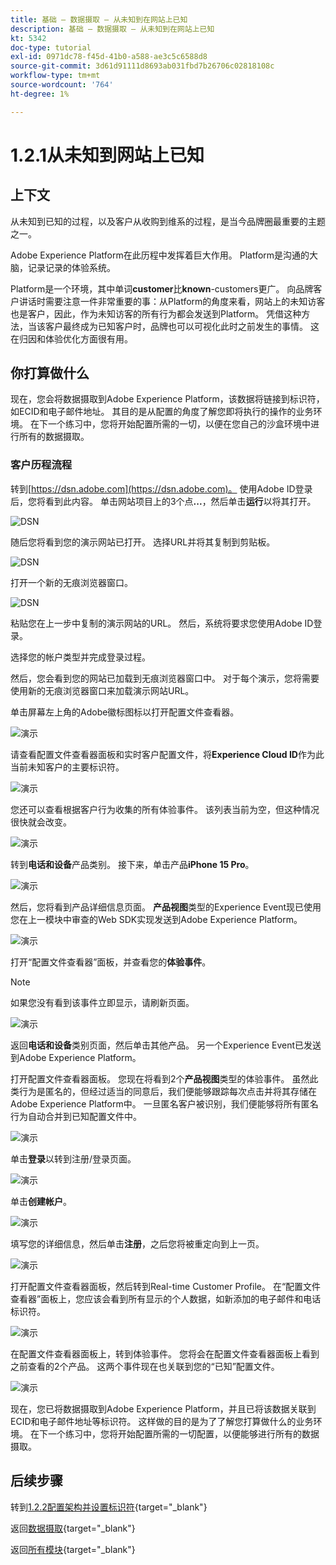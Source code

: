 ```yaml
---
title: 基础 — 数据摄取 — 从未知到在网站上已知
description: 基础 — 数据摄取 — 从未知到在网站上已知
kt: 5342
doc-type: tutorial
exl-id: 0971dc78-f45d-41b0-a588-ae3c5c6588d8
source-git-commit: 3d61d91111d8693ab031fbd7b26706c02818108c
workflow-type: tm+mt
source-wordcount: '764'
ht-degree: 1%

---
```


# 1.2.1从未知到网站上已知

## 上下文

从未知到已知的过程，以及客户从收购到维系的过程，是当今品牌圈最重要的主题之一。

Adobe Experience Platform在此历程中发挥着巨大作用。 Platform是沟通的大脑，记录记录的体验系统。

Platform是一个环境，其中单词&#x200B;**customer**&#x200B;比&#x200B;**known**-customers更广。 向品牌客户讲话时需要注意一件非常重要的事：从Platform的角度来看，网站上的未知访客也是客户，因此，作为未知访客的所有行为都会发送到Platform。 凭借这种方法，当该客户最终成为已知客户时，品牌也可以可视化此时之前发生的事情。 这在归因和体验优化方面很有用。

## 你打算做什么

现在，您会将数据摄取到Adobe Experience Platform，该数据将链接到标识符，如ECID和电子邮件地址。 其目的是从配置的角度了解您即将执行的操作的业务环境。 在下一个练习中，您将开始配置所需的一切，以便在您自己的沙盒环境中进行所有的数据摄取。

### 客户历程流程

转到[https://dsn.adobe.com](https://dsn.adobe.com)。 使用Adobe ID登录后，您将看到此内容。 单击网站项目上的3个点&#x200B;**...**，然后单击&#x200B;**运行**&#x200B;以将其打开。

![DSN](./../../datacollection/dc1.1/images/web8.png)

随后您将看到您的演示网站已打开。 选择URL并将其复制到剪贴板。

![DSN](./../../../getting-started/gettingstarted/images/web3.png)

打开一个新的无痕浏览器窗口。

![DSN](./../../../getting-started/gettingstarted/images/web4.png)

粘贴您在上一步中复制的演示网站的URL。 然后，系统将要求您使用Adobe ID登录。

选择您的帐户类型并完成登录过程。

然后，您会看到您的网站已加载到无痕浏览器窗口中。 对于每个演示，您将需要使用新的无痕浏览器窗口来加载演示网站URL。

单击屏幕左上角的Adobe徽标图标以打开配置文件查看器。

![演示](./images/pv1.png)

请查看配置文件查看器面板和实时客户配置文件，将&#x200B;**Experience Cloud ID**&#x200B;作为此当前未知客户的主要标识符。

![演示](./images/pv2.png)

您还可以查看根据客户行为收集的所有体验事件。 该列表当前为空，但这种情况很快就会改变。

![演示](./images/pv3.png)

转到&#x200B;**电话和设备**&#x200B;产品类别。 接下来，单击产品&#x200B;**iPhone 15 Pro**。

![演示](./images/pv4.png)

然后，您将看到产品详细信息页面。 **产品视图**&#x200B;类型的Experience Event现已使用您在上一模块中审查的Web SDK实现发送到Adobe Experience Platform。

![演示](./images/pv5.png)

打开“配置文件查看器”面板，并查看您的&#x200B;**体验事件**。

>[!NOTE]
>
>如果您没有看到该事件立即显示，请刷新页面。

![演示](./images/pv6.png)

返回&#x200B;**电话和设备**&#x200B;类别页面，然后单击其他产品。 另一个Experience Event已发送到Adobe Experience Platform。

打开配置文件查看器面板。 您现在将看到2个&#x200B;**产品视图**&#x200B;类型的体验事件。 虽然此类行为是匿名的，但经过适当的同意后，我们便能够跟踪每次点击并将其存储在Adobe Experience Platform中。 一旦匿名客户被识别，我们便能够将所有匿名行为自动合并到已知配置文件中。

![演示](./images/pv7.png)

单击&#x200B;**登录**&#x200B;以转到注册/登录页面。

![演示](./images/pv8.png)

单击&#x200B;**创建帐户**。

![演示](./images/pv9.png)

填写您的详细信息，然后单击&#x200B;**注册**，之后您将被重定向到上一页。

![演示](./images/pv10.png)

打开配置文件查看器面板，然后转到Real-time Customer Profile。 在“配置文件查看器”面板上，您应该会看到所有显示的个人数据，如新添加的电子邮件和电话标识符。

![演示](./images/pv11.png)

在配置文件查看器面板上，转到体验事件。 您将会在配置文件查看器面板上看到之前查看的2个产品。 这两个事件现在也关联到您的“已知”配置文件。

![演示](./images/pv12.png)

现在，您已将数据摄取到Adobe Experience Platform，并且已将该数据关联到ECID和电子邮件地址等标识符。 这样做的目的是为了了解您打算做什么的业务环境。 在下一个练习中，您将开始配置所需的一切配置，以便能够进行所有的数据摄取。

## 后续步骤

转到[1.2.2配置架构并设置标识符](./ex2.md){target="_blank"}

返回[数据摄取](./data-ingestion.md){target="_blank"}

返回[所有模块](./../../../../overview.md){target="_blank"}

